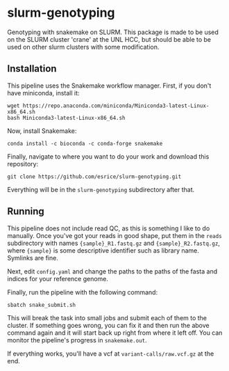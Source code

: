 # slurm-genotyping
Genotyping with snakemake on SLURM. This package is made to be used on the SLURM
cluster 'crane' at the UNL HCC, but should be able to be used on other slurm
clusters with some modification.

## Installation
This pipeline uses the Snakemake workflow manager. First, if you don't have
miniconda, install it:
```
wget https://repo.anaconda.com/miniconda/Miniconda3-latest-Linux-x86_64.sh
bash Miniconda3-latest-Linux-x86_64.sh
```

Now, install Snakemake:
```
conda install -c bioconda -c conda-forge snakemake
```

Finally, navigate to where you want to do your work and download this repository:
```
git clone https://github.com/esrice/slurm-genotyping.git
```
Everything will be in the `slurm-genotyping` subdirectory after that.

## Running
This pipeline does not include read QC, as this is something I like to do
manually. Once you've got your reads in good shape, put them in the `reads`
subdirectory with names `{sample}_R1.fastq.gz` and `{sample}_R2.fastq.gz`, where
`{sample}` is some descriptive identifier such as library name. Symlinks are
fine.

Next, edit `config.yaml` and change the paths to the paths of the fasta and
indices for your reference genome.

Finally, run the pipeline with the following command:
```
sbatch snake_submit.sh
```

This will break the task into small jobs and submit each of them to the cluster.
If something goes wrong, you can fix it and then run the above command again
and it will start back up right from where it left off. You can monitor the
pipeline's progress in `snakemake.out`.

If everything works, you'll have a vcf at `variant-calls/raw.vcf.gz` at the end.
